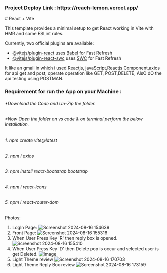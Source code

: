 <h3>Project Deploy Link : https://reach-lemon.vercel.app/</h3>
# React + Vite

This template provides a minimal setup to get React working in Vite with HMR and some ESLint rules.

Currently, two official plugins are available:

- [@vitejs/plugin-react](https://github.com/vitejs/vite-plugin-react/blob/main/packages/plugin-react/README.md) uses [Babel](https://babeljs.io/) for Fast Refresh
- [@vitejs/plugin-react-swc](https://github.com/vitejs/vite-plugin-react-swc) uses [SWC](https://swc.rs/) for Fast Refresh

It like an gmail in which i used Reactjs, javaScript,Reactjs Component,axios for api get and post, operate operation like GET, POST,DELETE, AlsO dO the  api testing using POSTMAN.

<h3>Requirement for run the App on your Machine :</h3>
<h6>*Download the Code and Un-Zip the folder.</h6>
<h6>*Now Open the folder on vs code & on terminal perform the below installation.</h6>
<h6>1. npm create vite@latest</h6>
<h6>2. npm i axios</h6>
<h6>3. npm install react-bootstrap bootstrap</h6>
<h6>4. npm i react-icons</h6>
<h6>5. npm i react-router-dom</h6>


Photos:
1. LogIn Page: 
![Screenshot 2024-08-16 154639](https://github.com/user-attachments/assets/ef27304e-6444-420b-b9a3-42830b8c3fbb)
2. Front Page:
![Screenshot 2024-08-16 155316](https://github.com/user-attachments/assets/6d6d817c-47f3-46f7-a4a1-7a83f5acb25f)
3. When User Press Key 'R' then reply box is opened.
![Screenshot 2024-08-16 155410](https://github.com/user-attachments/assets/6b934e05-92a7-4e02-85d1-9866a6793b42)
4. When User Press Key 'D' then Delete pop is occur and selected user is get Deleted.
![image](https://github.com/user-attachments/assets/cdc866de-2048-4732-8af0-3b76bf4c4caa)
5. Light Theme review
![Screenshot 2024-08-16 170703](https://github.com/user-attachments/assets/f29846ec-80f3-4a4f-954b-0cec37417884)
5. Light Theme Reply Box review
![Screenshot 2024-08-16 173159](https://github.com/user-attachments/assets/790c2065-2017-4f0f-b890-ee04ef36b266)




